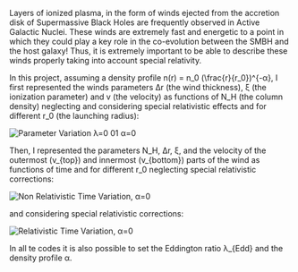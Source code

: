 Layers of ionized plasma, in the form of winds ejected from the accretion disk of Supermassive Black Holes are frequently observed in Active Galactic Nuclei. These winds are extremely fast and energetic to a point in which they could play a key role in the co-evolution between the SMBH and the host galaxy! Thus, it is extremely important to be able to describe these winds properly taking into account special relativity.

In this project, assuming a density profile n(r) = n_0 (\frac{r}{r_0})^{-α}, I first represented the winds parameters Δr (the wind thickness), ξ (the ionization parameter) and v (the velocity) as functions of N_H (the column density) neglecting and considering special relativistic effects and for different r_0 (the launching radius):

![Parameter Variation λ=0 01 α=0](https://github.com/mattiamarzi/Black-Hole-Winds/assets/133958148/f12f93cb-f81e-4e57-b761-47bed8991db2)

Then, I represented the parameters N_H, Δr, ξ, and the velocity of the outermost (v_{top}) and innermost (v_{bottom}) parts of the wind as functions of time and for different r_0 neglecting special relativistic corrections:

![Non Relativistic Time Variation, α=0](https://github.com/mattiamarzi/Black-Hole-Winds/assets/133958148/9d28d341-892f-4d16-856d-7dd84d7f07cc)

and considering special relativistic corrections:

![Relativistic Time Variation, α=0](https://github.com/mattiamarzi/Black-Hole-Winds/assets/133958148/fa1240ee-3b67-4e55-9110-5f150b0b8699)

In all te codes it is also possible to set the Eddington ratio λ_{Edd} and the density profile α.
